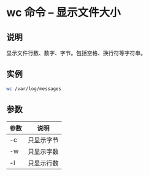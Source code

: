 # wc 命令 – 显示文件大小

## 说明

显示文件行数、数字、字节。包括空格、换行符等字符串。

## 实例

```bash
wc /var/log/messages
```

## 参数

| 参数 | 说明       |
|------|------------|
| -c   | 只显示字节 |
| -w   | 只显示字数 |
| -l   | 只显示行数 |

